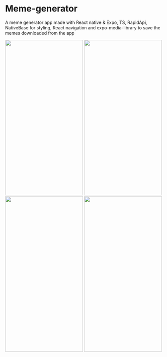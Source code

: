 # Meme-generator

A meme generator app made with React native &amp; Expo, TS, RapidApi, NativeBase for styling, React navigation and expo-media-library to save the memes downloaded from the app

<img src="https://github.com/cjgv1809/Meme-generator/assets/57246901/942a2d0a-bd48-4f10-9964-06c15a0c0f99" width="250" height="500"/>

<img src="https://github.com/cjgv1809/Meme-generator/assets/57246901/e1790a47-2613-458e-8da9-9675bd1340cf" width="250" height="500"/>

<img src="https://github.com/cjgv1809/Meme-generator/assets/57246901/01e56af1-ab79-43d2-a78b-b7640c7c7d39" width="250" height="500"/>

<img src="https://github.com/cjgv1809/Meme-generator/assets/57246901/42615a3f-09c3-4eea-ac91-c6abe82291ba" width="250" height="500"/>

